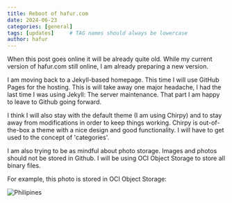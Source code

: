 ```yaml
---
title: Reboot of hafur.com
date: 2024-06-23
categories: [general]
tags: [updates]     # TAG names should always be lowercase
author: hafur
---
```


When this post goes online it will be already quite old.
While my current version of hafur.com still online, I am already preparing a new version.

I am moving back to a Jekyll-based homepage. This time I will use GitHub Pages for the hosting. This is will take away one major headache, I had the last time I was using Jekyll: The server maintenance. That part I am happy to leave to Github going forward.

I think I will also stay with the default theme (I am using Chirpy) and to stay away from modifications in order to keep things working.
Chirpy is out-of-the-box a theme with a nice design and good functionality. I will have to get used to the concept of 'categories'. 

I am also trying to be as mindful about photo storage. Images and photos should not be stored in Github.
I will be using OCI Object Storage to store all binary files.

For example, this photo is stored in OCI Object Storage:

![Philipines](https://axafadvbguje.objectstorage.eu-amsterdam-1.oci.customer-oci.com/p/k7dfc_mckNrhh8QRruCHdN37k7gTc9rt73WVWcJkus3I_5tEhEZBgEs6V-qS6l9L/n/axafadvbguje/b/hafur/o/2015-01-philipines-01.jpg
)

